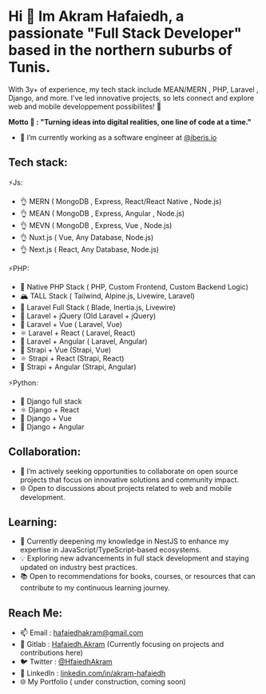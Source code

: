 # Hi 👋 Im Akram Hafaiedh, a passionate "Full Stack Developer" based in the northern suburbs of Tunis. 
With  3y+ of experience, my tech stack include MEAN/MERN , PHP, Laravel , Django, and more.
I've led innovative projects, so lets connect and explore web and mobile developpement possibilites! 🚀 

**Motto 💬 : "Turning ideas into digital realities, one line of code at a time."**

- 🔭 I’m currently working as a software engineer at [@iberis.io](https://finances.iberis.io)
<!--
**Akram-Hafaiedh/Akram-Hafaiedh** is a ✨ _special_ ✨ repository because its `README.md` (this file) appears on your GitHub profile.
-->

<!-- 
 - 🌱 I’m currently learning ...

- 🤔 I’m looking for help with ...
- 💬 Ask me about ...
- ⚡ Fun fact: ...
-->
## Tech stack: 

⚡Js:

- 👌 MERN ( MongoDB , Express, React/React Native , Node.js) 
- 👌 MEAN ( MongoDB , Express, Angular , Node.js) 
- 👌 MEVN ( MongoDB , Express, Vue , Node.js)
- 👌 Nuxt.js ( Vue, Any Database, Node.js)
- 👌 Next.js ( React, Any Database, Node.js)

⚡PHP:

- 🐘 Native PHP Stack ( PHP, Custom Frontend, Custom Backend Logic)
- 🏔️ TALL Stack ( Tailwind, Alpine.js, Livewire, Laravel)
- 🚀 Laravel Full Stack ( Blade, Inertia.js, Livewire)
- 🦋 Laravel + jQuery (Old Laravel + jQuery)
- 💙 Laravel + Vue ( Laravel, Vue)
- ⚛️ Laravel + React ( Laravel, React)
- 🔺 Laravel + Angular ( Laravel, Angular)
- 🔄 Strapi + Vue (Strapi, Vue)
- ⚛️ Strapi + React (Strapi, React)
- 🔺 Strapi + Angular (Strapi, Angular)
 
⚡Python:

- 🐍 Django full stack
- ⚛️ Django + React 
- 🌈 Django + Vue
- 🔺 Django + Angular

## Collaboration:

- 👯 I’m actively seeking opportunities to collaborate on open source projects that focus on innovative solutions and community impact.
- 🌐 Open to discussions about projects related to web and mobile development.
  
## Learning:

- 🌱 Currently deepening my knowledge in NestJS to enhance my expertise in JavaScript/TypeScript-based ecosystems.
- 💡 Exploring new advancements in full stack development and staying updated on industry best practices.
- 📚 Open to recommendations for books, courses, or resources that can contribute to my continuous learning journey.


## Reach Me:

- 📫 Email : [hafaiedhakram@gmail.com](mailto:hafaiedhakram@gmail.com)
- 🦊 Gitlab : [Hafaiedh.Akram](https://gitlab.com/Hafaiedh.Akram) (Currently focusing on projects and contributions here)
- 🐦 Twitter : [@HfaiedhAkram](https://twitter.com/HfaiedhAkram)
- 💼 LinkedIn : [linkedin.com/in/akram-hafaiedh](https://www.linkedin.com/in/akram-hafaiedh-368b3312b/)
- 🌐 My Portfolio ( under construction, coming soon)
